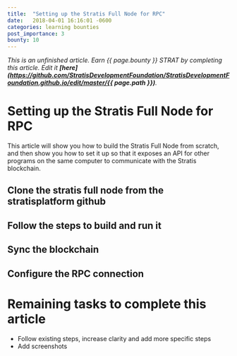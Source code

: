 ```yaml
---
title:  "Setting up the Stratis Full Node for RPC"
date:   2018-04-01 16:16:01 -0600
categories: learning bounties
post_importance: 3
bounty: 10
---
```

*This is an unfinished article. Earn {{ page.bounty }} STRAT by completing this article. Edit it **[here](https://github.com/StratisDevelopmentFoundation/StratisDevelopmentFoundation.github.io/edit/master/{{ page.path }})**.*

# Setting up the Stratis Full Node for RPC

This article will show you how to build the Stratis Full Node from scratch, and then show you how to set it up so that it exposes an API for other programs on the same computer to communicate with the Stratis blockchain.

## Clone the stratis full node from the stratisplatform github

## Follow the steps to build and run it

## Sync the blockchain

## Configure the RPC connection

# Remaining tasks to complete this article

* Follow existing steps, increase clarity and add more specific steps
* Add screenshots
